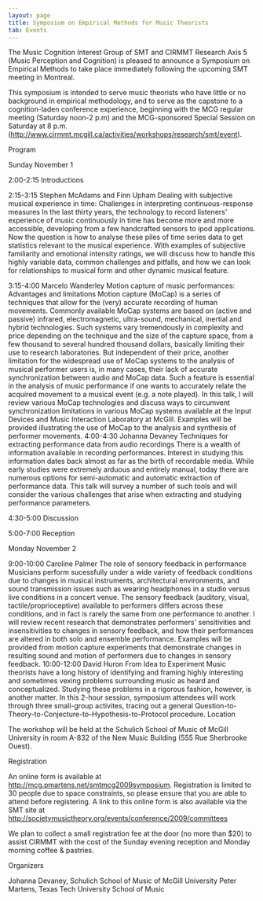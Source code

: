 ```yaml
---
layout: page
title: Symposium on Empirical Methods for Music Theorists
tab: Events
---
```


The Music Cognition Interest Group of SMT and CIRMMT Research Axis 5 (Music Perception and Cognition) is pleased to announce a Symposium on Empirical Methods to take place immediately following the upcoming SMT meeting in Montreal.

This symposium is intended to serve music theorists who have little or no background in empirical methodology, and to serve as the capstone to a cognition-laden conference experience, beginning with the MCG regular meeting (Saturday noon-2 p.m) and the MCG-sponsored Special Session on Saturday at 8 p.m. (<http://www.cirmmt.mcgill.ca/activities/workshops/research/smt/event>).

Program

Sunday November 1

2:00-2:15 Introductions

2:15-3:15 Stephen McAdams and Finn Upham Dealing with subjective musical experience in time: Challenges in interpreting continuous-response measures
In the last thirty years, the technology to record listeners' experience of music continuously in time has become more and more accessible, developing from a few handcrafted sensors to ipod applications. Now the question is how to analyse these piles of time series data to get statistics relevant to the musical experience. With examples of subjective familiarity and emotional intensity ratings, we will discuss how to handle this highly variable data, common challenges and pitfalls, and how we can look for relationships to musical form and other dynamic musical feature.

3:15-4:00 Marcelo Wanderley Motion capture of music performances: Advantages and limitations
Motion capture (MoCap) is a series of techniques that allow for the (very) accurate recording of human movements. Commonly available MoCap systems are based on (active and passive) infrared, electromagnetic, ultra-sound, mechanical, inertial and hybrid technologies. Such systems vary tremendously in complexity and price depending on the technique and the size of the capture space, from a few thousand to several hundred thousand dollars, basically limiting their use to research laboratories. But independent of their price, another limitation for the widespread use of MoCap systems to the analysis of musical performer users is, in many cases, their lack of accurate synchronization between audio and MoCap data. Such a feature is essential in the analysis of music performance if one wants to accurately relate the acquired movement to a musical event (e.g. a note played). In this talk, I will review various MoCap technologies and discuss ways to circumvent synchronization limitations in various MoCap systems available at the Input Devices and Music Interaction Laboratory at McGill. Examples will be provided illustrating the use of MoCap to the analysis and synthesis of performer movements.
4:00-4:30 Johanna Devaney Techniques for extracting performance data from audio recordings
There is a wealth of information available in recording performances. Interest in studying this information dates back almost as far as the birth of recordable media. While early studies were extremely arduous and entirely manual, today there are numerous options for semi-automatic and automatic extraction of performance data. This talk will survey a number of such tools and will consider the various challenges that arise when extracting and studying performance parameters.

4:30-5:00 Discussion

5:00-7:00 Reception

Monday November 2

9:00-10:00 Caroline Palmer The role of sensory feedback in performance
Musicians perform sucessfully under a wide variety of feedback conditions due to changes in musical instruments, architectural environments, and sound transmission issues such as wearing headphones in a studio versus live conditions in a concert venue. The sensory feedback (auditory, visual, tactile/proprioceptive) available to performers differs across these conditions, and in fact is rarely the same from one performance to another. I will review recent research that demonstrates performers' sensitivities and insensitivities to changes in sensory feedback, and how their performances are altered in both solo and ensemble performance. Examples will be provided from motion capture experiments that demonstrate changes in resulting sound and motion of performers due to changes in sensory feedback.
10:00-12:00 David Huron From Idea to Experiment
Music theorists have a long history of identifying and framing highly interesting and sometimes vexing problems surrounding music as heard and conceptualized. Studying these problems in a rigorous fashion, however, is another matter. In this 2-hour session, symposium attendees will work through three small-group activites, tracing out a general Question-to-Theory-to-Conjecture-to-Hypothesis-to-Protocol procedure.
Location

The workshop will be held at the Schulich School of Music of McGill University in room A-832 of the New Music Building (555 Rue Sherbrooke Ouest).

Registration

An online form is available at <http://mcg.pmartens.net/smtmcg2009symposium>. Registration is limited to 30 people due to space constraints, so please ensure that you are able to attend before registering. A link to this online form is also available via the SMT site at <http://societymusictheory.org/events/conference/2009/committees>

We plan to collect a small registration fee at the door (no more than $20) to assist CIRMMT with the cost of the Sunday evening reception and Monday morning coffee & pastries.

Organizers

Johanna Devaney, Schulich School of Music of McGill University
Peter Martens, Texas Tech University School of Music
